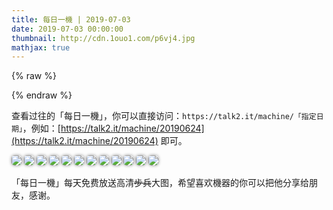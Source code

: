 ```yaml
---
title: 每日一機 | 2019-07-03      
date: 2019-07-03 00:00:00
thumbnail: http://cdn.1ouo1.com/p6vj4.jpg
mathjax: true
---
```


{% raw %}
<style>

img{  
    border-radius: 5px;  
    box-shadow: 0px 0px 5px #888888;

    }  
#youngb{  
    border-radius: 0px;  
    box-shadow: 0px 0px 0px #FFFFFF;

    } 
         
</style>
{% endraw %}

查看过往的「每日一機」，你可以直接访问：`https://talk2.it/machine/「指定日期」`，例如：[https://talk2.it/machine/20190624](https://talk2.it/machine/20190624) 即可。

![](http://cdn.1ouo1.com/wsvr5.jpg)
![](http://cdn.1ouo1.com/zvfh3.jpg)
![](http://cdn.1ouo1.com/1tf8b.jpg)
![](http://cdn.1ouo1.com/cbdxq.jpg)
![](http://cdn.1ouo1.com/fh4p6.jpg)
![](http://cdn.1ouo1.com/o2i3f.jpg)
![](http://cdn.1ouo1.com/319nk.jpg)
![](http://cdn.1ouo1.com/scg47.jpg)
![](http://cdn.1ouo1.com/5osz8.jpg)
![](http://cdn.1ouo1.com/p6vj4.jpg)
![](http://cdn.1ouo1.com/gu5mk.jpg)
![](http://cdn.1ouo1.com/mp7r2.jpg)

「每日一機」每天免费放送高清~~步兵~~大图，希望喜欢機器的你可以把他分享给朋友，感谢。
